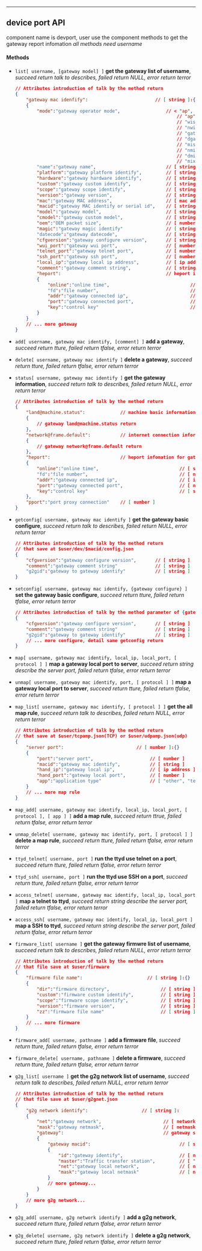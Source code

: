 
***
## device port API
component name is devport, user use the component methods to get the gateway report infomation
*all methods need username*

#### **Methods**

+ `list[ username, [gateway model] ]` **get the gateway list of username**, *succeed return talk to describes, failed return NULL, error return terror*
    ```json
    // Attributes introduction of talk by the method return
    {
        "gateway mac idenfify":                         // [ string ]:{}
        {
            "mode":"gateway operator mode",                 // < "ap", "wisp", "nwisp", "gateway", "dgateway", "misp", "nmisp", "dmisp", "mix" >
                                                                // "ap": access point
                                                                // "wisp": 2.4G Wireless Internet Service Provider connection
                                                                // "nwisp": 5.8G Wireless Internet Service Provider connection( need the board support 5.8G wirless baseband)
                                                                // "gateway": wire WAN gateway
                                                                // "dgateway": Dual wire WAN gateway
                                                                // "misp": LTE Mobile Internet Service Provider connection( need the board support LTE baseband)
                                                                // "nmisp": Next Mobile(NR/LTE) Internet Service Provider connection( need the board support NR/LTE baseband)
                                                                // "dmisp": Dual Mobile(LTE/NR) Internet Service Provider connection( need the board support two LTE/NR baseband)
                                                                // "mix": custom mix connection from multiple internet connection
            "name":"gateway name",                          // [ string ], The name cannot contain spaces
            "platform":"gateway platform identify",         // [ string ]
            "hardware":"gateway hardware identify",         // [ string ]
            "custom":"gateway custom identify",             // [ string ]
            "scope":"gateway scope identify",               // [ string ]
            "version":"gateway version",                    // [ string ]
            "mac":"gateway MAC address",                    // [ mac address ]
            "macid":"gateway MAC identify or serial id",    // [ string ]
            "model":"gateway model",                        // [ string ]
            "cmodel":"gateway custom model",                // [ string ]
            "oem":"OEM packet size",                        // [ number ]
            "magic":"gateway magic identify"                // [ string ]
            "datecode":"gateway datecode",                  // [ string ]
            "cfgversion":"gateway configure version",       // [ string ]
            "wui_port":"gateway wui port",                  // [ number ]
            "telnet_port":"gateway telnet port",            // [ number ]
            "ssh_port":"gateway ssh port",                  // [ number ]
            "local_ip":"gateway local ip address",          // [ ip address ]
            "comment":"gateway comment string",             // [ string ]
            "heport":                                       // heport information
            {
                "online":"online time",                              // [ string ], HH:MM:SS:Day
                "fd":"file number",                                  // [ number ]
                "addr":"gateway connected ip",                       // [ ip address ]
                "port":"gateway connected port",                     // [ number ]
                "key":"control key"                                  // [ string ]
            }
        }
        // ... more gateway
    }
    ```

+ `add[ username, gateway mac identify, [comment] ]` **add a gateway**, *succeed return tture, failed return tfalse, error return terror*

+ `delete[ username, gateway mac identify ]` **delete a gateway**, *succeed return tture, failed return tfalse, error return terror*

+ `status[ username, gateway mac identify ]` **get the gateway information**, *succeed return talk to describes, failed return NULL, error return terror*
    ```json
    // Attributes introduction of talk by the method return
    {
        "land@machine.status":             // machine basic information for gateway
        {
            // gateway land@machine.status return
        },
        "network@frame.default":           // internet connection information for gateway
        {
            // gateway network@frame.default return
        },
        "heport":                          // heport infomation for gateway
        {
            "online":"online time",                              // [ string ], HH:MM:SS:Day
            "fd":"file number",                                  // [ number ]
            "addr":"gateway connected ip",                       // [ ip address ]
            "port":"gateway connected port",                     // [ number ]
            "key":"control key"                                  // [ string ]
        },
        "pport":"port proxy connection"    // [ number ]
    }
    ```

+ `getconfig[ username, gateway mac identify ]` **get the gateway basic configure**, *succeed return talk to describes, failed return NULL, error return terror*
    ```json
    // Attributes introduction of talk by the method return
    // that save at $user/dev/$macid/config.json
    {
        "cfgversion":"gateway configure version",       // [ string ]
        "comment":"gateway comment string"              // [ string ]
        "g2gid":"gateway to gateway identify"           // [ string ]
    }
    ```
+ `setconfig[ username, gateway mac identify, {gateway configure} ]` **set the gateway basic configure**, *succeed return tture, failed return tfalse, error return terror*
    ```json
    // Attributes introduction of talk by the method parameter of {gateway configure}
    {
        "cfgversion":"gateway configure version",       // [ string ]
        "comment":"gateway comment string"              // [ string ]
        "g2gid":"gateway to gateway identify"           // [ string ]
        // ... more configure, detail same getconfig return
    }
    ```



+ `map[ username, gateway mac identify, local_ip, local_port, [ protocol ] ]` **map a gateway local port to server**, *succeed return string describe the server port, failed return tfalse, error return terror*

+ `unmap[ username, gateway mac identify, port, [ protocol ] ]` **map a gateway local port to server**, *succeed return tture, failed return tfalse, error return terror*

+ `map_list[ username, gateway mac identify, [ protocol ] ]` **get the all map rule**, *succeed return talk to describes, failed return NULL, error return terror*
    ```json
    // Attributes introduction of talk by the method return
    // that save at $user/tcpamp.json(TCP) or $user/udpamp.json(udp)
    {
        "server port":                           // [ number ]:{}
        {
            "port":"server port",                     // [ number ]
            "macid":"gateway mac identify",           // [ string ]
            "hand_ip":"gateway local ip",             // [ ip address ]
            "hand_port":"gateway local port",         // [ number ]
            "app":"application type"                  // [ "other", "telnet", "ssh", "http" ]
        }
        // ... more map rule
    }
    ```

+ `map_add[ username, gateway mac identify, local_ip, local_port, [ protocol ], [ app ] ]` **add a map rule**, *succeed return ttrue, failed return tfalse, error return terror*

+ `unmap_delete[ username, gateway mac identify, port, [ protocol ] ]` **delete a map rule**, *succeed return tture, failed return tfalse, error return terror*

+ `ttyd_telnet[ username, port ]` **run the ttyd use telnet on a port**, *succeed return tture, failed return tfalse, error return terror*

+ `ttyd_ssh[ username, port ]` **run the ttyd use SSH on a port**, *succeed return tture, failed return tfalse, error return terror*

+ `access_telnet[ username, gateway mac identify, local_ip, local_port ]` **map a telnet to ttyd**, *succeed return string describe the server port, failed return tfalse, error return terror*

+ `access_ssh[ username, gateway mac identify, local_ip, local_port ]` **map a SSH to ttyd**, *succeed return string describe the server port, failed return tfalse, error return terror*



+ `firmware_list[ username ]` **get the gateway firmwre list of username**, *succeed return talk to describes, failed return NULL, error return terror*
    ```json
    // Attributes introduction of talk by the method return
    // that file save at $user/firmware
    {
        "firmware file name":                        // [ string ]:{}
        {
            "dir":"firmware directory",                   // [ string ]
            "custom":"firmware custom identify",          // [ string ]
            "scope":"firmware scope identify",            // [ string ]
            "version":"firmware version",                 // [ string ]
            "zz":"firmware file name"                     // [ string ]
        }
        // ... more firmware
    }    
    ```

+ `firmware_add[ username, pathname ]` **add a firmware file**, *succeed return tture, failed return tfalse, error return terror*

+ `firmware_delete[ username, pathname ]` **delete a firmware**, *succeed return tture, failed return tfalse, error return terror*



+ `g2g_list[ username ]` **get the g2g network list of username**, *succeed return talk to describes, failed return NULL, error return terror*
    ```json
    // Attributes introduction of talk by the method return  
    // that file save at $user/g2gnet.json
    {
        "g2g network identify":                    // [ string ]:
        {
            "net":"gateway network",                       // [ network ]
            "mask":"gateway netmask",                      // [ netmask ]
            "gateway":                                     // gateway settings here
            {
                "gateway macid":                                 // [ string ]  
                {
                    "id":"gateway identify",                     // [ number ]
                    "master":"Traffic transfer station",         // [ "disable", "enable" ]
                    "net":"gateway local network",               // [ network ]
                    "mask":"gateway local netmask"               // [ netmask ]
                }
                // more gateway...
            }
        }
        // more g2g network...
    }
    ```

+ `g2g_add[ username, g2g network identify ]` **add a g2g network**, *succeed return tture, failed return tfalse, error return terror*

+ `g2g_delete[ username, g2g network identify ]` **delete a g2g network**, *succeed return tture, failed return tfalse, error return terror*


